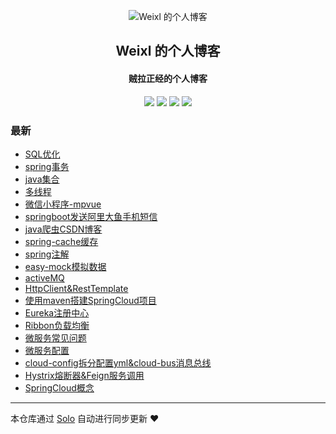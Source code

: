 <p align="center"><img alt="Weixl 的个人博客" src="https://java-platform.oss-cn-shanghai.aliyuncs.com/userimg/QQ%E5%9B%BE%E7%89%8720191211194303.gif"></p><h2 align="center">
Weixl 的个人博客
</h2>

<h4 align="center">贼拉正经的个人博客</h4>
<p align="center"><a title="Weixl 的个人博客" target="_blank" href="https://github.com/kedaya-github/solo-blog"><img src="https://img.shields.io/github/last-commit/kedaya-github/solo-blog.svg?style=flat-square&color=FF9900"></a>
<a title="GitHub repo size in bytes" target="_blank" href="https://github.com/kedaya-github/solo-blog"><img src="https://img.shields.io/github/repo-size/kedaya-github/solo-blog.svg?style=flat-square"></a>
<a title="Solo Version" target="_blank" href="https://github.com/88250/solo/releases"><img src="https://img.shields.io/badge/solo-4.3.1-f1e05a.svg?style=flat-square&color=blueviolet"></a>
<a title="Hits" target="_blank" href="https://github.com/88250/hits"><img src="https://hits.b3log.org/kedaya-github/solo-blog.svg"></a></p>

### 最新

* [SQL优化](http://localhost/articles/2020/10/08/1602155644120.html)
* [spring事务](http://localhost/articles/2020/10/08/1602155611562.html)
* [java集合](http://localhost/articles/2020/10/08/1602155542452.html)
* [多线程](http://localhost/articles/2020/10/08/1602155459646.html)
* [微信小程序-mpvue](http://localhost/articles/2020/10/08/1602155065247.html)
* [springboot发送阿里大鱼手机短信](http://localhost/articles/2020/10/08/1602154804980.html)
* [java爬虫CSDN博客](http://localhost/articles/2020/10/08/1602154705576.html)
* [spring-cache缓存](http://localhost/articles/2020/10/08/1602154315303.html)
* [spring注解](http://localhost/articles/2020/10/08/1602154314742.html)
* [easy-mock模拟数据](http://localhost/articles/2020/07/02/1593684227419.html)
* [activeMQ](http://localhost/articles/2020/06/28/1593340969653.html)
* [HttpClient&RestTemplate](http://localhost/articles/2020/06/23/1592880901374.html)
* [使用maven搭建SpringCloud项目](http://localhost/articles/2020/06/23/1592880900731.html)
* [Eureka注册中心](http://localhost/articles/2020/06/23/1592880900060.html)
* [Ribbon负载均衡](http://localhost/articles/2020/06/23/1592880899325.html)
* [微服务常见问题](http://localhost/articles/2020/06/23/1592880898561.html)
* [微服务配置](http://localhost/articles/2020/06/23/1592880897897.html)
* [cloud-config拆分配置yml&cloud-bus消息总线](http://localhost/articles/2020/06/23/1592880897001.html)
* [Hystrix熔断器&Feign服务调用](http://localhost/articles/2020/06/23/1592880896358.html)
* [SpringCloud概念](http://localhost/articles/2020/06/23/1592880895527.html)



---

本仓库通过 [Solo](https://github.com/88250/solo) 自动进行同步更新 ❤️ 